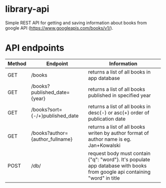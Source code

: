 # library-api
Simple REST API for getting and saving information about books from google API (https://www.googleapis.com/books/v1/).

# API endpoints
| Method    | Endpoint    | Information    |
| --------- | ----------- | -------------- |
| GET       | /books      | returns a list of all books in app database |
| GET       | /books?published_date={year} | returns a list of all books published in specified year|
| GET       | /books?sort={-/+}published_date | returns a list of all books in desc(-) or asc(+) order of publication date |
| GET       | /books?author={author_fullname} | returns a list of all books writen by author format of author name is eg. Jan+Kowalski|
| POST      | /db/        | request body must contain {"q": "word"}. It's populate app database with books from google api containing "word" in title |